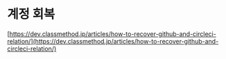 # 계정 회복

[https://dev.classmethod.jp/articles/how-to-recover-github-and-circleci-relation/](https://dev.classmethod.jp/articles/how-to-recover-github-and-circleci-relation/)